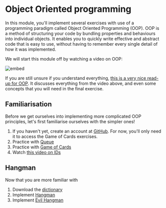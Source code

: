 # Object Oriented programming

In this module, you'll implement several exercises with use of a programming paradigm called Object Oriented Programming (OOP). OOP is a method of structuring your code by bundling properties and behaviours into individual objects. It enables you to quickly write effective and abstract code that is easy to use, without having to remember every single detail of how it was implemented.

We will start this module off by watching a video on OOP:

![embed](https://player.vimeo.com/video/372428821)

If you are still unsure if you understand everything, [this is a very nice read-up for OOP](https://realpython.com/python3-object-oriented-programming/). It discusses everything from the video above, and even some concepts that you will need in the final exercise.

## Familiarisation

Before we get ourselves into implementing more complicated OOP principles, let's first familiarise ourselves with the simpler ones!

1. If you haven't yet, create an account at [GitHub](https://github.com/join). For now, you'll only need it to access the Game of Cards exercises.
2. Practice with [Queue](https://lab.cs50.io/minprog/programmeren-2/master/problems/queue/lab)
3. Practice with [Game of Cards](https://lab.cs50.io/minprog/programmeren-2/master/problems/cards/lab)
4. Watch [this video on IDs](https://www.lynda.com/Python-tutorials/Naming-objects/418249/459118-4.html)

## Hangman

Now that you are more familiar with

1. Download the [dictionary](course/oop/dictionary.zip)
2. Implement [Hangman](/oop/hangman)
3. Implement [Evil Hangman](/oop/evil-hangman)
